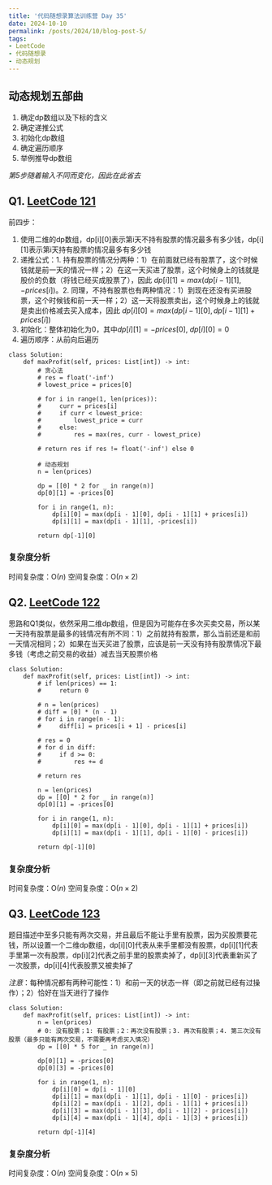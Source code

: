 ```yaml
---
title: '代码随想录算法训练营 Day 35'
date: 2024-10-10
permalink: /posts/2024/10/blog-post-5/
tags:
- LeetCode
- 代码随想录
- 动态规划
---
```


## 动态规划五部曲
1. 确定dp数组以及下标的含义
2. 确定递推公式
3. 初始化dp数组
4. 确定遍历顺序
5. 举例推导dp数组

*第5步随着输入不同而变化，因此在此省去*

## Q1. [LeetCode 121](https://leetcode.com/problems/best-time-to-buy-and-sell-stock/)

前四步：
1. 使用二维的dp数组，dp[i][0]表示第i天不持有股票的情况最多有多少钱，dp[i][1]表示第i天持有股票的情况最多有多少钱
2. 递推公式：1. 持有股票的情况分两种：1）在前面就已经有股票了，这个时候钱就是前一天的情况一样；2）在这一天买进了股票，这个时候身上的钱就是股价的负数（将钱已经买成股票了），因此 $dp[i][1] = max(dp[i-1][1], -prices[i])$。2. 同理，不持有股票也有两种情况：1）到现在还没有买进股票，这个时候钱和前一天一样；2）这一天将股票卖出，这个时候身上的钱就是卖出价格减去买入成本，因此 $dp[i][0] = max(dp[i-1][0], dp[i-1][1]+prices[i])$
3. 初始化：整体初始化为0，其中$dp[i][1]=-prices[0]$, $dp[i][0]=0$
4. 遍历顺序：从前向后遍历

```
class Solution:
    def maxProfit(self, prices: List[int]) -> int:
        # 贪心法
        # res = float('-inf')
        # lowest_price = prices[0]

        # for i in range(1, len(prices)):
        #     curr = prices[i]
        #     if curr < lowest_price:
        #         lowest_price = curr
        #     else:
        #         res = max(res, curr - lowest_price)
        
        # return res if res != float('-inf') else 0

        # 动态规划
        n = len(prices)
        
        dp = [[0] * 2 for _ in range(n)]
        dp[0][1] = -prices[0]

        for i in range(1, n):
            dp[i][0] = max(dp[i - 1][0], dp[i - 1][1] + prices[i])
            dp[i][1] = max(dp[i - 1][1], -prices[i])
        
        return dp[-1][0]
```

### 复杂度分析

时间复杂度：O($n$)
空间复杂度：O($n \times 2$)

## Q2. [LeetCode 122](https://leetcode.com/problems/best-time-to-buy-and-sell-stock-ii/)

思路和Q1类似，依然采用二维dp数组，但是因为可能存在多次买卖交易，所以某一天持有股票是最多的钱情况有所不同：1）之前就持有股票，那么当前还是和前一天情况相同；2）如果在当天买进了股票，应该是前一天没有持有股票情况下最多钱（考虑之前交易的收益）减去当天股票价格

```
class Solution:
    def maxProfit(self, prices: List[int]) -> int:
        # if len(prices) == 1:
        #     return 0
            
        # n = len(prices)
        # diff = [0] * (n - 1)
        # for i in range(n - 1):
        #     diff[i] = prices[i + 1] - prices[i]

        # res = 0
        # for d in diff:
        #     if d >= 0:
        #         res += d
        
        # return res

        n = len(prices)
        dp = [[0] * 2 for _ in range(n)]
        dp[0][1] = -prices[0]

        for i in range(1, n):
            dp[i][0] = max(dp[i - 1][0], dp[i - 1][1] + prices[i])
            dp[i][1] = max(dp[i - 1][1], dp[i - 1][0] - prices[i])
        
        return dp[-1][0]
```

### 复杂度分析

时间复杂度：O($n$)
空间复杂度：O($n \times 2$) 

## Q3. [LeetCode 123](https://leetcode.com/problems/best-time-to-buy-and-sell-stock-iii/)

题目描述中至多只能有两次交易，并且最后不能让手里有股票，因为买股票要花钱，所以设置一个二维dp数组，dp[i][0]代表从来手里都没有股票，dp[i][1]代表手里第一次有股票，dp[i][2]代表之前手里的股票卖掉了，dp[i][3]代表重新买了一次股票，dp[i][4]代表股票又被卖掉了

*注意*：每种情况都有两种可能性：1）和前一天的状态一样（即之前就已经有过操作）；2）恰好在当天进行了操作

```
class Solution:
    def maxProfit(self, prices: List[int]) -> int:
        n = len(prices)
        # 0: 没有股票；1: 有股票；2：再次没有股票；3. 再次有股票；4. 第三次没有股票（最多只能有两次交易，不需要再考虑买入情况）
        dp = [[0] * 5 for _ in range(n)]

        dp[0][1] = -prices[0]
        dp[0][3] = -prices[0]

        for i in range(1, n):
            dp[i][0] = dp[i - 1][0]
            dp[i][1] = max(dp[i - 1][1], dp[i - 1][0] - prices[i])
            dp[i][2] = max(dp[i - 1][2], dp[i - 1][1] + prices[i])
            dp[i][3] = max(dp[i - 1][3], dp[i - 1][2] - prices[i])
            dp[i][4] = max(dp[i - 1][4], dp[i - 1][3] + prices[i])
        
        return dp[-1][4]
```

### 复杂度分析

时间复杂度：O($n$)
空间复杂度：O($n \times 5$)
